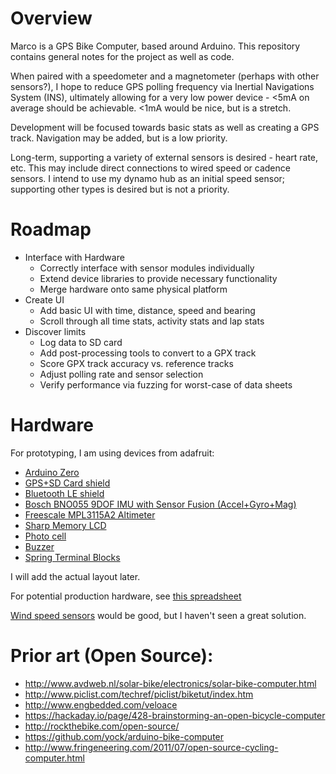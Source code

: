 # Overview
Marco is a GPS Bike Computer, based around Arduino. This repository contains general notes for the project as well as code.

When paired with a speedometer and a magnetometer (perhaps with other sensors?), I hope to reduce GPS polling frequency via Inertial Navigations System (INS), ultimately allowing for a very low power device - <5mA on average should be achievable. <1mA would be nice, but is a stretch.

Development will be focused towards basic stats as well as creating a GPS track. Navigation may be added, but is a low priority.

Long-term, supporting a variety of external sensors is desired - heart rate, etc. This may include direct connections to wired speed or cadence sensors. I intend to use my dynamo hub as an initial speed sensor; supporting other types is desired but is not a priority.

# Roadmap

* Interface with Hardware
  * Correctly interface with sensor modules individually
  * Extend device libraries to provide necessary functionality
  * Merge hardware onto same physical platform
* Create UI
  * Add basic UI with time, distance, speed and bearing
  * Scroll through all time stats, activity stats and lap stats
* Discover limits
  * Log data to SD card
  * Add post-processing tools to convert to a GPX track
  * Score GPX track accuracy vs. reference tracks
  * Adjust polling rate and sensor selection
  * Verify performance via fuzzing for worst-case of data sheets

# Hardware

For prototyping, I am using devices from adafruit:

* [Arduino Zero](https://www.adafruit.com/products/2843)
* [GPS+SD Card shield](https://www.adafruit.com/products/1272)
* [Bluetooth LE shield](https://www.adafruit.com/products/2746)
* [Bosch BNO055 9DOF IMU with Sensor Fusion (Accel+Gyro+Mag)](https://www.adafruit.com/products/2472)
* [Freescale MPL3115A2 Altimeter](https://www.adafruit.com/products/1893)
* [Sharp Memory LCD](https://www.adafruit.com/products/1393)
* [Photo cell](https://www.adafruit.com/products/161)
* [Buzzer](https://www.adafruit.com/products/1536)
* [Spring Terminal Blocks](https://www.adafruit.com/products/1074)

I will add the actual layout later.

For potential production hardware, see [this spreadsheet](https://docs.google.com/spreadsheets/d/1vsMMK1ZfQU8QBTO4p9VmQdAtYGPAgfrVgpW_t-hXK8A/edit?usp=sharing)

[Wind speed sensors](https://en.wikipedia.org/wiki/Anemometer#Velocity_anemometers) would be good, but I haven't seen a great solution.

# Prior art (Open Source):

* http://www.avdweb.nl/solar-bike/electronics/solar-bike-computer.html
* http://www.piclist.com/techref/piclist/biketut/index.htm
* http://www.engbedded.com/veloace
* https://hackaday.io/page/428-brainstorming-an-open-bicycle-computer
* http://rockthebike.com/open-source/
* https://github.com/yock/arduino-bike-computer
* http://www.fringeneering.com/2011/07/open-source-cycling-computer.html